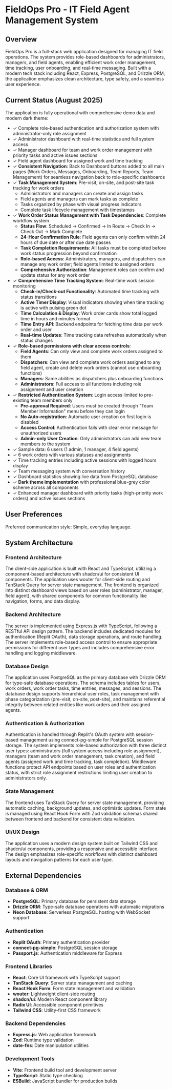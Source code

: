 # FieldOps Pro - IT Field Agent Management System

## Overview

FieldOps Pro is a full-stack web application designed for managing IT field operations. The system provides role-based dashboards for administrators, managers, and field agents, enabling efficient work order management, time tracking, user onboarding, and real-time messaging. Built with a modern tech stack including React, Express, PostgreSQL, and Drizzle ORM, the application emphasizes clean architecture, type safety, and a seamless user experience.

## Current Status (August 2025)

The application is fully operational with comprehensive demo data and modern dark theme:
- ✓ Complete role-based authentication and authorization system with administrator-only role assignment
- ✓ Administrator dashboard with real-time statistics and full system access
- ✓ Manager dashboard for team and work order management with priority tasks and active issues sections
- ✓ Field agent dashboard for assigned work and time tracking
- ✓ **Consistent Navigation**: Back to Dashboard buttons added to all main pages (Work Orders, Messages, Onboarding, Team Reports, Team Management) for seamless navigation back to role-specific dashboards
- ✓ **Task Management System**: Pre-visit, on-site, and post-site task tracking for work orders
  - Administrators and managers can create and assign tasks
  - Field agents and managers can mark tasks as complete
  - Tasks organized by phase with visual progress indicators
  - Complete task lifecycle management with timestamps
- ✓ **Work Order Status Management with Task Dependencies**: Complete workflow system
  - **Status Flow**: Scheduled → Confirmed → In Route → Check In → Check Out → Mark Complete
  - **24-Hour Confirmation Rule**: Field agents can only confirm within 24 hours of due date or after due date passes
  - **Task Completion Requirements**: All tasks must be completed before work status progression beyond confirmation
  - **Role-based Access**: Administrators, managers, and dispatchers can manage any work order; field agents limited to assigned orders
  - **Comprehensive Authorization**: Management roles can confirm and update status for any work order
- ✓ **Comprehensive Time Tracking System**: Real-time work session monitoring
  - **Check-in/Check-out Functionality**: Automated time tracking with status transitions
  - **Active Timer Display**: Visual indicators showing when time tracking is active with pulsing green dot
  - **Time Calculation & Display**: Work order cards show total logged time in hours and minutes format
  - **Time Entry API**: Backend endpoints for fetching time data per work order and user
  - **Real-time Updates**: Time tracking data refreshes automatically when status changes
- ✓ **Role-based permissions with clear access controls**:
  - **Field Agents**: Can only view and complete work orders assigned to them
  - **Dispatchers**: Can view and complete work orders assigned to any field agent, create and delete work orders (cannot use onboarding functions)
  - **Managers**: Same abilities as dispatchers plus onboarding functions
  - **Administrators**: Full access to all functions including role assignment and user creation
- ✓ **Restricted Authentication System**: Login access limited to pre-existing team members only
  - **Pre-approval Required**: Users must be created through "Team Member Information" menu before they can login
  - **No Auto-registration**: Automatic user creation on first login is disabled
  - **Access Control**: Authentication fails with clear error message for unauthorized users
  - **Admin-only User Creation**: Only administrators can add new team members to the system
- ✓ Sample data: 6 users (1 admin, 1 manager, 4 field agents)
- ✓ 6 work orders with various statuses and assignments
- ✓ Time tracking entries including active sessions with logged hours display
- ✓ Team messaging system with conversation history
- ✓ Dashboard statistics showing live data from PostgreSQL database
- ✓ **Dark theme implementation** with professional blue-grey color scheme across all components
- ✓ Enhanced manager dashboard with priority tasks (high-priority work orders) and active issues sections

## User Preferences

Preferred communication style: Simple, everyday language.

## System Architecture

### Frontend Architecture
The client-side application is built with React and TypeScript, utilizing a component-based architecture with shadcn/ui for consistent UI components. The application uses wouter for client-side routing and TanStack Query for server state management. The frontend is organized into distinct dashboard views based on user roles (administrator, manager, field agent), with shared components for common functionality like navigation, forms, and data display.

### Backend Architecture
The server is implemented using Express.js with TypeScript, following a RESTful API design pattern. The backend includes dedicated modules for authentication (Replit OAuth), data storage operations, and route handling. The server implements role-based access control to ensure appropriate permissions for different user types and includes comprehensive error handling and logging middleware.

### Database Design
The application uses PostgreSQL as the primary database with Drizzle ORM for type-safe database operations. The schema includes tables for users, work orders, work order tasks, time entries, messages, and sessions. The database design supports hierarchical user roles, task management with phase categorization (pre-visit, on-site, post-site), and maintains referential integrity between related entities like work orders and their assigned agents.

### Authentication & Authorization
Authentication is handled through Replit's OAuth system with session-based management using connect-pg-simple for PostgreSQL session storage. The system implements role-based authorization with three distinct user types: administrators (full system access including role assignment), managers (team and work order management, task creation), and field agents (assigned work and time tracking, task completion). Middleware functions protect API endpoints based on user roles and authentication status, with strict role assignment restrictions limiting user creation to administrators only.

### State Management
The frontend uses TanStack Query for server state management, providing automatic caching, background updates, and optimistic updates. Form state is managed using React Hook Form with Zod validation schemas shared between frontend and backend for consistent data validation.

### UI/UX Design
The application uses a modern design system built on Tailwind CSS and shadcn/ui components, providing a responsive and accessible interface. The design emphasizes role-specific workflows with distinct dashboard layouts and navigation patterns for each user type.

## External Dependencies

### Database & ORM
- **PostgreSQL**: Primary database for persistent data storage
- **Drizzle ORM**: Type-safe database operations with automatic migrations
- **Neon Database**: Serverless PostgreSQL hosting with WebSocket support

### Authentication
- **Replit OAuth**: Primary authentication provider
- **connect-pg-simple**: PostgreSQL session storage
- **Passport.js**: Authentication middleware for Express

### Frontend Libraries
- **React**: Core UI framework with TypeScript support
- **TanStack Query**: Server state management and caching
- **React Hook Form**: Form state management and validation
- **wouter**: Lightweight client-side routing
- **shadcn/ui**: Modern React component library
- **Radix UI**: Accessible component primitives
- **Tailwind CSS**: Utility-first CSS framework

### Backend Dependencies
- **Express.js**: Web application framework
- **Zod**: Runtime type validation
- **date-fns**: Date manipulation utilities

### Development Tools
- **Vite**: Frontend build tool and development server
- **TypeScript**: Static type checking
- **ESBuild**: JavaScript bundler for production builds